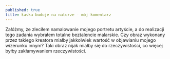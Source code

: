 ```yaml
---
published: true
title: Łaska buduje na naturze - mój komentarz
---
```



Załóżmy, że zleciłem namalowanie mojego portretu artyście, a do realizacji tego zadania wybrałem totalne beztalencie malarskie. Czy obraz wykonany przez takiego kreatora miałby jakkolwiek wartość w objawianiu mojego wizerunku innym? Taki obraz nijak miałby się do rzeczywistości, co więcej byłby zakłamywaniem rzeczywistości.
